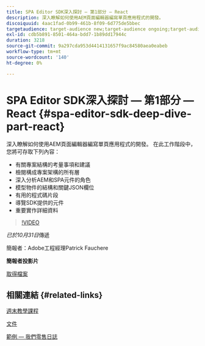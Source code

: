 ```yaml
---
title: SPA Editor SDK深入探討 — 第1部分 — React
description: 深入瞭解如何使用AEM頁面編輯器編寫單頁應用程式的開發。
discoiquuid: 4aac1fad-0b99-461b-8f09-6d775de5bbec
targetaudience: target-audience new;target-audience ongoing;target-audience upgrader
exl-id: cdb5b891-8501-464a-bdd7-1b89dd17944c
duration: 3218
source-git-commit: 9a297cda953d4414131657f9ac84580aea0eabeb
workflow-type: tm+mt
source-wordcount: '140'
ht-degree: 0%

---
```


# SPA Editor SDK深入探討 — 第1部分 — React {#spa-editor-sdk-deep-dive-part-react}

深入瞭解如何使用AEM頁面編輯器編寫單頁應用程式的開發。 在此工作階段中，您將可存取下列內容：

* 有關專案結構的考量事項和建議
* 檢閱構成專案架構的所有層
* 深入分析AEM和SPA元件的角色
* 模型物件的結構和關鍵JSON欄位
* 有用的程式碼片段
* 導覽SDK提供的元件
* 重要實作詳細資料

>[!VIDEO](https://video.tv.adobe.com/v/25194/?quality=9)

*已於10月31日*&#x200B;傳遞

簡報者：Adobe工程經理Patrick Fauchere

**簡報者投影片**

[取得檔案](assets/aem-gems-spa-editordeepdive-react-10312018.pdf)

## 相關連結 {#related-links}

[週末教學課程](https://experienceleague.adobe.com/docs/experience-manager-learn/getting-started-wknd-tutorial-develop/overview.html?lang=zh-Hant)

[文件](https://helpx.adobe.com/tw/experience-manager/6-4/sites/developing/using/spa-overview.html)

[範例 — 我們零售日誌](https://github.com/adobe/aem-sample-we-retail-journal)

<!--
[Get back to the Overview](https://helpx.adobe.com/tw/experience-manager/kt/eseminars/gems/aem-index.html)
-->
